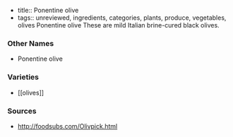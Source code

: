 - title:: Ponentine olive
- tags:: unreviewed, ingredients, categories, plants, produce, vegetables, olives
Ponentine olive These are mild Italian brine-cured black olives.

### Other Names

* Ponentine olive

### Varieties

* [[olives]]

### Sources
* http://foodsubs.com/Olivpick.html
